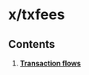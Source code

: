 <!-- order: 0 title: Tx Fees Overview parent: title: "txfees" -->

# x/txfees

## Contents

1. **[Transaction flows](01_txs_flows.md)**
